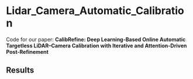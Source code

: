 # Lidar_Camera_Automatic_Calibration
Code for our paper: **CalibRefine: Deep Learning-Based Online Automatic Targetless LiDAR–Camera Calibration with Iterative and Attention-Driven Post-Refinement**

## Results
